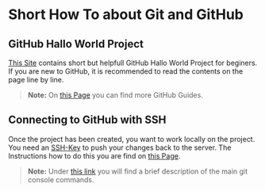# Short How To about Git and GitHub

## GitHub Hallo World Project

[This Site][1] contains short but helpfull GitHub Hallo World Project for beginers. 
If you are new to GitHub, it is recommended to read the contents on the page line by line.

>**Note:** On [this Page][2] you can find more GitHub Guides.

## Connecting to GitHub with SSH

Once the project has been created, you want to work locally on the project. You need an [SSH-Key][3] to push your changes back to the server. The Instructions how to do this you are find on [this Page][4].

>**Note:** Under [this link][5] you will find a brief description of the main git console commands.



[1]: https://guides.github.com/activities/hello-world/
[2]: https://guides.github.com/
[3]: https://de.wikipedia.org/wiki/Secure_Shell
[4]: https://help.github.com/articles/connecting-to-github-with-ssh/
[5]: https://services.github.com/on-demand/downloads/github-git-cheat-sheet.pdf
